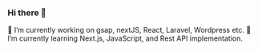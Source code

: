 ### Hi there 👋
🔭 I’m currently working on gsap, nextJS, React, Laravel, Wordpress etc.
🌱 I’m currently learning Next.js, JavaScript, and Rest API implementation. 
<!--
**moshiuramit/moshiuramit** is a ✨ _special_ ✨ repository because its `README.md` (this file) appears on your GitHub profile.

Here are some ideas to get you started:

- 🔭 I’m currently working on ...
- 🌱 I’m currently learning ...
- 👯 I’m looking to collaborate on ...
- 🤔 I’m looking for help with ...
- 💬 Ask me about ...
- 📫 How to reach me: ...
- 😄 Pronouns: ...
- ⚡ Fun fact: ...
-->
